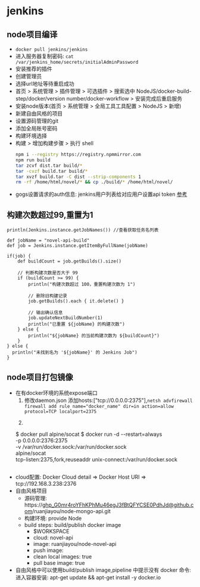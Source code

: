# jenkins

## node项目编译
- `docker pull jenkins/jenkins`
- 进入服务器复制密码: `cat /var/jenkins_home/secrets/initialAdminPassword`
- 安装推荐的插件
- 创建管理员
- 选择url地址等待重启成功
- 首页 > 系统管理 > 插件管理 > 可选插件 > 搜索选中 NodeJS/docker-build-step/docker/version number/docker-workflow > 安装完成后重启服务
- 安装node版本(首页 > 系统管理 > 全局工具工具配置 > NodeJS > 新增)
- 新建自由风格的项目
- 设置源码管理的git
- 添加全局账号密码
- 构建环境选择
- 构建 > 增加构建步骤 > 执行 shell
  ```sh
  npm i --registry https://registry.npmmirror.com
  npm run build
  tar zcvf dist.tar build/*
  tar -cvzf build.tar build/*
  tar xvzf build.tar -C dist --strip-components 1
  rm -rf /home/html/novel/* && cp ./build/* /home/html/novel/
  ```
- gogs设置请求的auth信息: jenkins用户列表给对应用户设置api token
[参考](https://juejin.cn/post/7067790095767568397)

## 构建次数超过99,重置为1
```
println(Jenkins.instance.getJobNames()) //查看获取任务名列表

def jobName = "novel-api-build"
def job = Jenkins.instance.getItemByFullName(jobName)

if(job) {
    def buildCount = job.getBuilds().size()
    
    // 判断构建次数是否大于 99
    if (buildCount >= 99) {
        println("构建次数超过 100，重置构建次数为 1")
        
        // 删除旧构建记录
        job.getBuilds().each { it.delete() }
        
        // 输出确认信息
        job.updateNextBuildNumber(1)
        println("已重置 ${jobName} 的构建次数")
    } else {
        println("${jobName} 的当前构建次数为 ${buildCount}")
    }
} else {
  println("未找到名为 '${jobName}' 的 Jenkins Job")
}
```
## node项目打包镜像
- 在有docker环境的系统expose端口
  1. 修改daemon.json 添加hosts:["tcp://0.0.0.0:2375"],`netsh advfirewall firewall add rule name="docker_name" dir=in action=allow protocol=TCP localport=2375`
  2. ```
  $ docker pull alpine/socat
  $ docker run -d --restart=always \
      -p 0.0.0.0:2376:2375 \
      -v /var/run/docker.sock:/var/run/docker.sock \
      alpine/socat \
      tcp-listen:2375,fork,reuseaddr unix-connect:/var/run/docker.sock
  ```
- cloud配置: Docker Cloud detail => Docker Host URI => tcp://192.168.3.238:2376
- 自由风格项目
  - 源码管理: https://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@github.com/ruanjiayou/node-mongo-api.git
  - 构建环境: provide Node
  - build steps: build/publish docker image
    - $WORKSPACE
    - cloud: novel-api
    - image: ruanjiayou/node-novel-api
    - push image: 
    - clean local images: true
    - pull base image: true
- 自由风格中可以使用build/publish image,pipeline 中提示没有 docker 命令: 进入容器安装: apt-get update && apt-get install -y docker.io